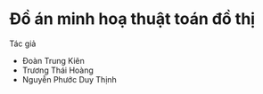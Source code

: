 # Đồ án minh hoạ thuật toán đồ thị 
Tác giả
+ Đoàn Trung Kiên
+ Trương Thái Hoàng
+ Nguyễn Phước Duy Thịnh
